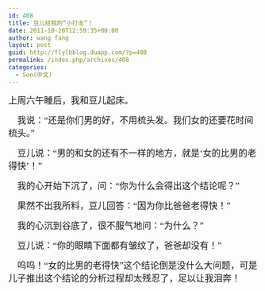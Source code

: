 ```yaml
---
id: 408
title: 豆儿给我的“小打击”！
date: 2011-10-20T12:59:35+00:00
author: wang fang
layout: post
guid: http://flylbblog.duapp.com/?p=408
permalink: /index.php/archives/408
categories:
  - Son(中文)
---
```

<span style="font-family: 楷体_GB2312;font-size: large">上周六午睡后，我和豆儿起床。</span>

<span style="font-family: 楷体_GB2312;font-size: large">    我说：“还是你们男的好，不用梳头发。我们女的还要花时间梳头。”</span>

<span style="font-family: 楷体_GB2312;font-size: large">    豆儿说：“男的和女的还有不一样的地方，就是‘女的比男的老得快’！”</span>

<span style="font-family: 楷体_GB2312;font-size: large">    我的心开始下沉了，问：“你为什么会得出这个结论呢？”</span>

<span style="font-family: 楷体_GB2312;font-size: large">    果然不出我所料，豆儿回答：“因为你比爸爸老得快！”</span>

<span style="font-family: 楷体_GB2312;font-size: large">    我的心沉到谷底了，很不服气地问：“为什么？”</span>

<span style="font-family: 楷体_GB2312;font-size: large">    豆儿说：“你的眼睛下面都有皱纹了，爸爸却没有！”</span>

<span style="font-family: 楷体_GB2312;font-size: large">    呜呜！“女的比男的老得快”这个结论倒是没什么大问题，可是儿子推出这个结论的分析过程却太残忍了，足以让我泪奔！</span>